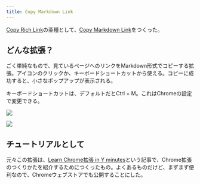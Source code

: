 ```yaml
---
title: Copy Markdown Link
---
```

[Copy Rich Link](https://chrome.google.com/webstore/detail/copy-rich-link/hikiamlgpdcabppakpmemaofmkgknpea)の亜種として、[Copy Markdown Link](https://chrome.google.com/webstore/detail/copy-markdown-link/gkceaaphhbeanfciglgpffnncfpipjpa)をつくった。

どんな拡張？
------

ごく単純なもので、見ているページへのリンクをMarkdown形式でコピーする拡張。アイコンのクリックか、キーボードショートカットから使える。コピーに成功すると、小さなポップアップが表示される。

キーボードショートカットは、デフォルトだとCtrl + M。これはChromeの設定で変更できる。

![](https://lh6.googleusercontent.com/r5eZD_0jdx1ypAiNMxEL_rM6MMMcz_f0-SOOIUGmhDwdJ-ZfiEeba7jI10eoy1aTX3PwixcC-IXpYDqstE_IPZT89FQ401TcYDGspZdEKT312Mt7bpuR57QW9l1hyw2XxXh-YA5xwutrgqxg8SuKQ4nBYxL64K7N-w3axe_5TZMz4L1ZPEXwdEGaoUO1)

![](https://lh4.googleusercontent.com/ey9RqFTaaopIF18NL-zKfoClUchFT7yLJPEVjbZAlVy_8Qmq42CT-hkaeenRFxd5zOrMwcEeNQo0J_67eYStnUYbD69FXPznikRmEQVT48Q0eSGxjGZ-ANYy3PtXmJiwFuoBJ72uZqB6fmnml2ecoqE5fT5DEvwDtpiTuhh52nOQDdZ3yleMzSMUiPG4)

チュートリアルとして
----------

元々この拡張は、[Learn Chrome拡張 in Y minutes](https://r7kamura.com/articles/2022-05-18-learn-chrome-extention-in-y-minutes)という記事で、Chrome拡張のつくりかたを紹介するためにつくったもの。よくあるものだけど、まずまず便利なので、Chromeウェブストアでも公開することにした。
